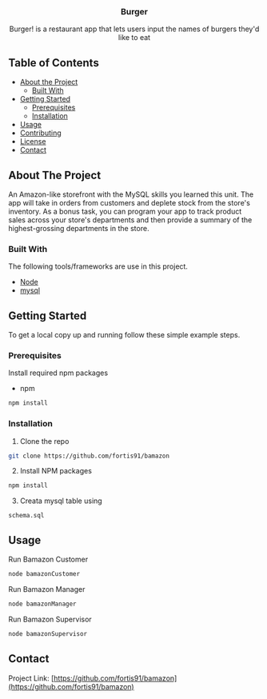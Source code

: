 

<!-- PROJECT LOGO -->
<br />
<p align="center">
  <!-- <a href="https://github.com/othneildrew/Best-README-Template">
    <img src="logo.png" alt="Logo" width="80" height="80">
  </a> -->

  <h3 align="center">Burger</h3>

  <p align="center">
Burger! is a restaurant app that lets users input the names of burgers they'd like to eat
</p>



<!-- TABLE OF CONTENTS -->
## Table of Contents

* [About the Project](#about-the-project)
  * [Built With](#built-with)
* [Getting Started](#getting-started)
  * [Prerequisites](#prerequisites)
  * [Installation](#installation)
* [Usage](#usage)
* [Contributing](#contributing)
* [License](#license)
* [Contact](#contact)


<!-- ABOUT THE PROJECT -->
## About The Project

<!-- [![Product Name Screen Shot][product-screenshot]](https://example.com) -->

An Amazon-like storefront with the MySQL skills you learned this unit. The app will take in orders from customers and deplete stock from the store's inventory. As a bonus task, you can program your app to track product sales across your store's departments and then provide a summary of the highest-grossing departments in the store.

### Built With
The following tools/frameworks are use in this project.
* [Node](https://nodejs.org/en/)
* [mysql](https://www.mysql.com/)



<!-- GETTING STARTED -->
## Getting Started

To get a local copy up and running follow these simple example steps.

### Prerequisites

Install required npm packages
* npm
```sh
npm install
```

### Installation

1. Clone the repo
```sh
git clone https://github.com/fortis91/bamazon
```
2. Install NPM packages
```sh
npm install
```
3. Creata mysql table using
```JS
schema.sql
```


<!-- USAGE EXAMPLES -->
## Usage

Run Bamazon Customer
```sh
node bamazonCustomer
```
Run Bamazon Manager
```sh
node bamazonManager
```
Run Bamazon Supervisor
```sh
node bamazonSupervisor
```

<!-- CONTACT -->
## Contact

<!-- Your Name - [@your_twitter](https://twitter.com/your_username) - email@example.com -->

Project Link: [https://github.com/fortis91/bamazon](https://github.com/fortis91/bamazon)


